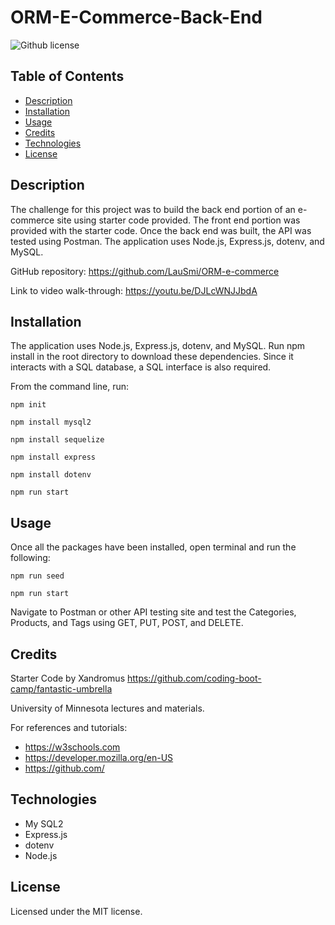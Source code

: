 # ORM-E-Commerce-Back-End

![Github license](https://img.shields.io/badge/license-MIT-blue.svg)

## Table of Contents

- [Description](#description)
- [Installation](#installation)
- [Usage](#usage)
- [Credits](#credits)
- [Technologies](#technologies)
- [License](#license)

## Description

The challenge for this project was to build the back end portion of an e-commerce site using starter code provided. The front end portion was provided with the starter code. Once the back end was built, the API was tested using Postman. The application uses Node.js, Express.js, dotenv, and MySQL.

GitHub repository: https://github.com/LauSmi/ORM-e-commerce

Link to video walk-through: https://youtu.be/DJLcWNJJbdA

## Installation

The application uses Node.js, Express.js, dotenv, and MySQL. Run npm install in the root directory to download these dependencies. Since it interacts with a SQL database, a SQL interface is also required.

From the command line, run:

`npm init`

`npm install mysql2`

`npm install sequelize`

`npm install express`

`npm install dotenv`

`npm run start`


## Usage

Once all the packages have been installed, open terminal and run the following:

`npm run seed`

`npm run start`

Navigate to Postman or other API testing site and test the Categories, Products, and Tags using GET, PUT, POST, and DELETE.

## Credits

Starter Code by Xandromus https://github.com/coding-boot-camp/fantastic-umbrella

University of Minnesota lectures and materials.

For references and tutorials:

- https://w3schools.com
- https://developer.mozilla.org/en-US
- https://github.com/

## Technologies

- My SQL2
- Express.js
- dotenv
- Node.js

## License

Licensed under the MIT license.
